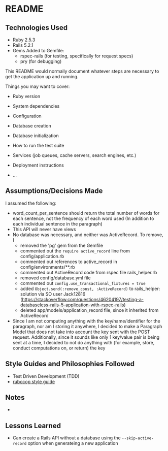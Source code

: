 # README

## Technologies Used
- Ruby 2.5.3
- Rails 5.2.1
- Gems Added to Gemfile:
  * rspec-rails (for testing, specifically for request specs)
  * pry (for debugging)

This README would normally document whatever steps are necessary to get the
application up and running.

Things you may want to cover:

* Ruby version

* System dependencies

* Configuration

* Database creation

* Database initialization

* How to run the test suite

* Services (job queues, cache servers, search engines, etc.)

* Deployment instructions

* ...

## Assumptions/Decisions Made
I assumed the following:
- word_count_per_sentence should return the total number of words for each sentence, not the frequency of each word used (In addition to each individual sentence in the paragraph)
- This API will never have views
- No database was necessary, and neither was ActiveRecord. To remove, I
  * removed the 'pg' gem from the Gemfile
  * commented out the `require active_record` line from config/application.rb
  * commented out references to active_record in config/environments/**.rb
  * commented out ActiveRecord code from rspec file rails_helper.rb
  * removed config/database.yml file
  * commented out `config.use_transactional_fixtures = true`
  * added `Object.send(:remove_const, :ActiveRecord)` to rails_helper: solution via SO user Jack12816 (https://stackoverflow.com/questions/46204197/testing-a-databaseless-rails-5-application-with-rspec-rails)
  * deleted app/models/application_record file, since it inherited from ActiveRecord
- Since I am not computing anything with the key/name/identifier for the paragraph, nor am I storing it anywhere, I decided to make a Paragraph Model that does not take into account the key sent with the POST request. Additionally, since it sounds like only 1 key/value pair is being sent at a time, I decided to not do anything with (for example, store, conduct computations on, or return) the key


## Style Guides and Philosophies Followed
- Test Driven Development (TDD)
- [rubocop style guide](https://github.com/rubocop-hq/ruby-style-guide)

## Notes
-

## Lessons Learned
- Can create a Rails API without a database using the `--skip-active-record` option when generateing a new application
